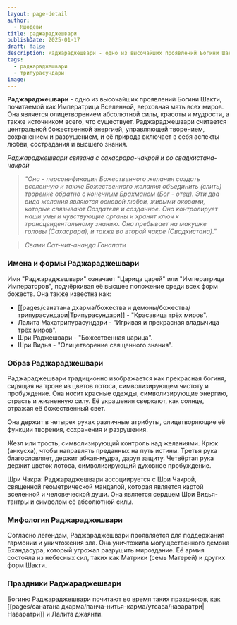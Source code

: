 ```yaml
---
layout: page-detail
author:
  - Яшодеви
title: раджараджешвари
publishDate: 2025-01-17
draft: false
description: Раджараджешвари - одно из высочайших проявлений Богини Шакти, почитаемой как Императрица Вселенной, верховная мать всех миров. Она является олицетворением абсолютной силы, красоты и мудрости, а также источником всего, что существует. Раджараджешвари считается центральной божественной энергией, управляющей творением, сохранением и разрушением, и её природа включает в себя аспекты любви, сострадания и высшего знания.
tags:
  - раджараджешвари
  - трипурасундари
image:
---
```

**Раджараджешвари** - одно из высочайших проявлений Богини Шакти, почитаемой как Императрица Вселенной, верховная мать всех миров. Она является олицетворением абсолютной силы, красоты и мудрости, а также источником всего, что существует. Раджараджешвари считается центральной божественной энергией, управляющей творением, сохранением и разрушением, и её природа включает в себя аспекты любви, сострадания и высшего знания.

*Раджараджешвари связана с сахасрара-чакрой и со свадхистана-чакрой*

>*"Она - персонификация Божественного желания создать вселенную и также Божественного желания объединить (слить) творение обратно с конечным Брахманом (Бог - отец). Эти два вида желания являются основой любви, живыми оковами, которые связывают Создателя и созданное. Она контролирует наши умы и чувствующие органы и хранит ключ к трансцендентальному знанию. Она пребывает на макушке головы (Сахасрара), и также во второй чакре (Свадхистана)."*
 
>*Свами Сат-чит-ананда Ганапати*

### Имена и формы Раджараджешвари

Имя "Раджараджешвари" означает "Царица царей" или "Императрица Императоров", подчёркивая её высшее положение среди всех форм божеств. Она также известна как:

- [[pages/санатана дхарма/божества и демоны/божества/трипурасундари|Трипурасундари]] - "Красавица трёх миров".
- Лалита Махатрипурасундари - "Игривая и прекрасная владычица трёх миров".
- Шри Раджешвари - "Божественная царица".
- Шри Видья - "Олицетворение священного знания".

### Образ Раджараджешвари

Раджараджешвари традиционно изображается как прекрасная богиня, сидящая на троне из цветов лотоса, символизирующем чистоту и пробуждение. Она носит красные одежды, символизирующие энергию, страсть и жизненную силу. Её украшения сверкают, как солнце, отражая её божественный свет. 

Она держит в четырех руках различные атрибуты, олицетворяющие её функции творения, сохранения и разрушения. 

Жезл или трость, символизирующий контроль над желаниями. 
Крюк (анкусха), чтобы направлять преданных на путь истины. 
Третья рука благословляет, держит абхая-мудра, даруя защиту.
Четвёртая рука держит цветок лотоса, символизирующий духовное пробуждение.

Шри Чакра: Раджараджешвари ассоциируется с Шри Чакрой, священной геометрической мандалой, которая является картой вселенной и человеческой души. Она является сердцем Шри Видья-тантры и символом её абсолютной силы.

### Мифология Раджараджешвари

Согласно легендам, Раджараджешвари проявляется для поддержания гармонии и уничтожения зла. Она уничтожила могущественного демона Бхандасура, который угрожал разрушить мироздание. Её армия состояла из небесных сил, таких как Матрики (семь Матерей) и других форм Шакти.

### Праздники Раджараджешвари

Богиню Раджараджешвари почитают во время таких праздников, как [[pages/санатана дхарма/панча-нитья-карма/утсава/наваратри|Наваратри]] и Лалита джаянти. 
